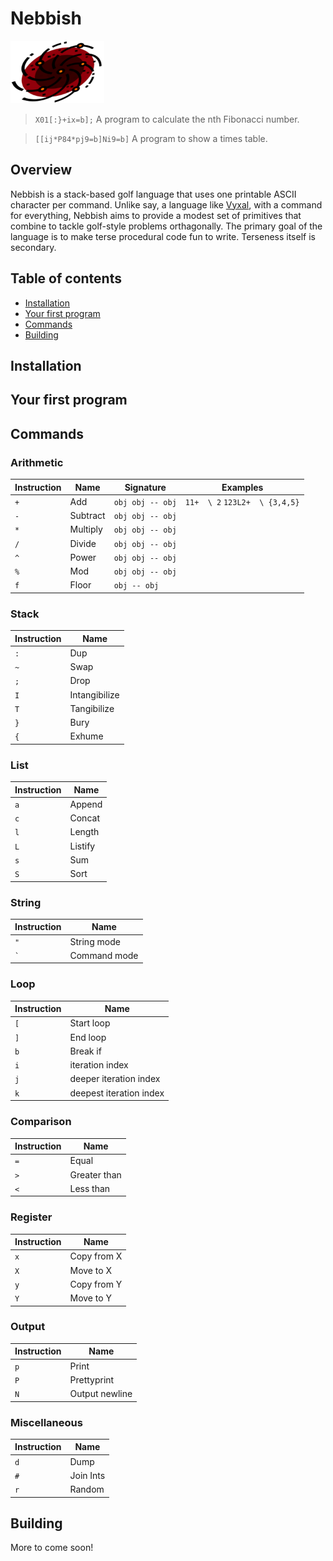 # Nebbish
<img src="res/nebbish-logo.png" width="150" height="100">

> `X01[:}+ix=b];` A program to calculate the nth Fibonacci number.

> `[[ij*P84*pj9=b]Ni9=b]` A program to show a times table.

## Overview

Nebbish is a stack-based golf language that uses one printable ASCII character per command. Unlike say, a language like [Vyxal](https://github.com/Vyxal/Vyxal), with a command for everything, Nebbish aims to provide a modest set of primitives that combine to tackle golf-style problems orthagonally. The primary goal of the language is to make terse procedural code fun to write. Terseness itself is secondary.

## Table of contents
- [Installation](#installation)
- [Your first program](#your-first-program)
- [Commands](#commands)
- [Building](#building)

## Installation

## Your first program

## Commands

### Arithmetic
| Instruction | Name        | Signature | Examples |
|-------------|-------------|------------|--------|
| `+`         | Add         | `obj obj -- obj` | `11+  \ 2`  `123L2+  \ {3,4,5}` |
| `-`         | Subtract    | `obj obj -- obj` |
| `*`         | Multiply    | `obj obj -- obj` |
| `/`         | Divide      | `obj obj -- obj` |
| `^`         | Power       | `obj obj -- obj` |
| `%`         | Mod         | `obj obj -- obj` |
| `f`         | Floor       | `obj -- obj` |

### Stack
| Instruction | Name         |
|-------------|--------------|
| `:`         | Dup          |
| `~`         | Swap         |
| `;`         | Drop         |
| `I`         | Intangibilize|
| `T`         | Tangibilize  |
| `}`         | Bury          |
| `{`         | Exhume         |

### List
| Instruction | Name         |
|-------------|--------------|
| `a`         | Append       |
| `c`         | Concat       |
| `l`         | Length       |
| `L`         | Listify      |
| `s`         | Sum          |
| `S`         | Sort         |

### String
| Instruction | Name        |
|-------------|-------------|
| `"`         | String mode  |
| `` ` ``     | Command mode  |

### Loop
| Instruction | Name         |
|-------------|--------------|
| `[`         | Start loop         |
| `]`         | End loop         |
| `b`         | Break if     |
| `i`         | iteration index      |
| `j`         | deeper iteration index      |
| `k`         | deepest iteration index      |

### Comparison
| Instruction | Name         |
|-------------|--------------|
| `=`         | Equal        |
| `>`         | Greater than |
| `<`         | Less than    |

### Register
| Instruction | Name         |
|-------------|--------------|
| `x`         | Copy from X       |
| `X`         | Move to X    |
| `y`         | Copy from Y       |
| `Y`         | Move to Y    |

### Output
| Instruction | Name         |
|-------------|--------------|
| `p`         | Print        |
| `P`         | Prettyprint  |
| `N`         | Output newline |

### Miscellaneous
| Instruction | Name         |
|-------------|--------------|
| `d`         | Dump         |
| `#`         | Join Ints    |
| `r`         | Random    |

## Building

More to come soon!
